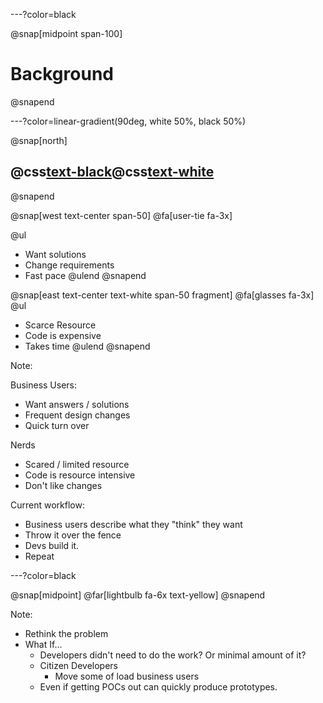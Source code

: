 ---?color=black

@snap[midpoint span-100]
# Background
@snapend



---?color=linear-gradient(90deg, white 50%, black 50%)

@snap[north]
## @css[text-black](Prob)@css[text-white](lem)
@snapend

@snap[west text-center span-50]
@fa[user-tie fa-3x]

@ul[](false)
- Want solutions
- Change requirements
- Fast pace
@ulend
@snapend

@snap[east text-center text-white span-50 fragment]
@fa[glasses fa-3x]
@ul[](false)
- Scarce Resource
- Code is expensive
- Takes time
@ulend
@snapend


Note:

Business Users:
- Want answers / solutions
- Frequent design changes
- Quick turn over

Nerds
- Scared / limited resource
- Code is resource intensive
- Don't like changes

Current workflow:
- Business users describe what they "think" they want
- Throw it over the fence
- Devs build it.
- Repeat


---?color=black

@snap[midpoint]
@far[lightbulb fa-6x text-yellow]
@snapend


Note:

- Rethink the problem
- What If...
  - Developers didn't need to do the work? Or minimal amount of it?
  - Citizen Developers
    - Move some of load business users
  - Even if getting POCs out can quickly produce prototypes.



